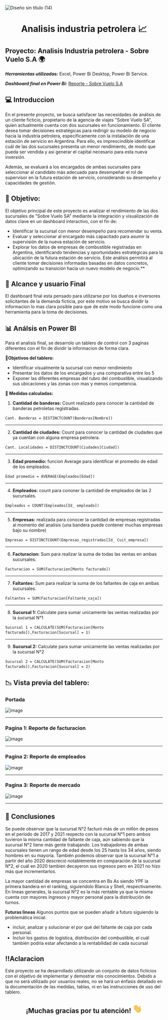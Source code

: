 ![Diseño sin título (14)](https://github.com/user-attachments/assets/120d23af-f058-44a1-8765-9efeb982f19e)


<center>
<h1> Analisis industria petrolera 📈 </h1>
</center>

## Proyecto: Analisis Industria petrolera - Sobre Vuelo S.A 🌍

***Herramientas utilizadas:*** Excel, Power Bi Desktop, Power Bi Service.

***Dashboard final en Power Bi:*** [Reporte - Sobre Vuelo S.A](https://app.powerbi.com/view?r=eyJrIjoiMGZjMTBmNWYtM2I0OS00NzU1LWFlOGItYWMxMTBlYmVhZTNjIiwidCI6ImViZTFkZTRkLWIyM2EtNDMxNC1hNGM4LTk3OTRiZGVlNDY5OSIsImMiOjR9)

## 💻 Introduccion
En el presente proyecto, se busca satisfacer las necesidades de análisis de un cliente ficticio, propietario de la agencia de viajes "Sobre Vuelo SA", quien actualmente cuenta con dos sucursales en funcionamiento. El cliente desea tomar decisiones estratégicas para redirigir su modelo de negocio hacia la industria petrolera, específicamente con la instalación de una estación de servicio en Argentina. Para ello, es imprescindible identificar cuál de las dos sucursales presenta un menor rendimiento, de modo que pueda ser vendida y así generar el capital necesario para esta nueva inversión.

Además, se evaluará a los encargados de ambas sucursales para seleccionar al candidato más adecuado para desempeñar el rol de supervisor en la futura estación de servicio, considerando su desempeño y capacidades de gestión.


## 🎯 Objetivo: 
El objetivo principal de este proyecto es analizar el rendimiento de las dos sucursales de "Sobre Vuelo SA" mediante la integración y visualización de datos clave en un dashboard interactivo, con el fin de:

- Identificar la sucursal con menor desempeño para recomendar su venta.
- Evaluar y seleccionar al encargado más capacitado para asumir la supervisión de la nueva estación de servicio.
- Explorar los datos de empresas de combustible registradas en Argentina, identificando tendencias y oportunidades estratégicas para la ubicación de la futura estación de servicio.
Este análisis permitirá al cliente tomar decisiones informadas basadas en datos concretos, optimizando su transición hacia un nuevo modelo de negocio.**

## 👥 Alcance y usuario Final
El dashboard final esta pensado para utilizarse por los dueños e inversores solicitantes de la demanda ficticia, por este motivo se busca dividir la informacion lo mas clara posible para que de este modo funcione como una herramienta para la toma de decisiones.


## 📊 Análsis en Power BI 
Para el analisis final, se desarrolo un tablero de control con 3 paginas diferentes con el fin de dividir la informacion de forma clara.

**🎯Objetivos del tablero:**
- Identificar visualmente la sucursal con menor rendimiento
- Presentar los datos de los encargados y una comparativa entre los 5
- Exponer las diferentes empresas del rubro del combustible, visualizando sus ubicaciones y las zonas con mas y menos competencia.

**📠 Medidas calculadas:** 

1) **Cantidad de banderas:** Count realizado para conocer la cantidad de banderas petroletas registradas.
```
Cant. Banderas = DISTINCTCOUNT(Banderas[Nombre]) 
```
---

2) **Cantidad de ciudades:** Count para conocer la cantidad de ciudades que ya cuentan con alguna empresa petrolera.
```
Cant. Localidades = DISTINCTCOUNT(Ciudades[Ciudad]) 
```
---

3) **Edad promedio:** funcion Average para identificar el promedio de edad de los empleados.
```
Edad promedio = AVERAGE(Empleados[Edad])
```
---

4) **Empleados:** count para cononer la cantidad de empleados de las 2 sucursales.
```
Empleados = COUNT(Empleados[Id_ empleado])
```
---

5) **Empresas:** realizada para conocer la cantidad de empresas registradas al momento del analisis (una bandera puede contener muchas empresas bajo su nombre)
```
Empresas = DISTINCTCOUNT(Empresas_registradas[Id_ Cuit_empresa]) 
```
---

6) **Facturacion:** Sum para realizar la suma de todas las ventas en ambas sucursales.
```
Facturacion = SUM(Facturacion[Monto facturado])
```
---

7) **Faltantes:** Sum para realizar la suma de los faltantes de caja en ambas sucursales.
```
Faltantes = SUM(Facturacion[Faltante_caja]) 
```
---

8) **Sucursal 1:** Calculate para sumar unicamente las ventas realizadas por la sucursal N°1
```
Sucursal 1 = CALCULATE(SUM(Facturacion[Monto facturado]),Facturacion[Sucursal] = 1) 
```
---

9) **Sucursal 2:** Calculate para sumar unicamente las ventas realizadas por la sucursal N°2

```
Sucursal 2 = CALCULATE(SUM(Facturacion[Monto facturado]),Facturacion[Sucursal] = 2) 
```


## 📉 Vista previa del tablero: 
### **Portada**
![image](https://github.com/user-attachments/assets/c34666c7-cdeb-4a62-a751-e816374ad78f)

--- 

### **Pagina 1: Reporte de facturacion** 
![image](https://github.com/user-attachments/assets/def250f9-ac82-4673-b9f9-9952e22b24b1)

---

### **Pagina 2: Reporte de empleados** 
![image](https://github.com/user-attachments/assets/130ab0da-f237-45eb-84ad-98e3c645e4e7)

--- 

### **Pagina 3: Reporte de mercado**
![image](https://github.com/user-attachments/assets/f7395555-2fb0-424c-b528-5df80f635415)

---

## 📝 Conclusiones
Se puede observar que la sucursal N°2 facturó más de un millón de pesos en el período de 2017 y 2021 respecto con la sucursal N°1 pero ambos tuvieron la misma cantidad de faltante de caja, aún sabiendo que la sucursal N°2 tiene más gente trabajando. Los trabajadores de ambas sucursales tienen un rango de edad desde los 25 hasta los 34 años, siendo hombres en su mayoría. 
También podemos observar que la sucursal N°1 a partir del año 2020 descreció notablemente en comparación de la sucursal N°2, el cuál en 2020 tambien 
decayeron sus ingresos pero en 2021 no hizo más que incrementarlos. 

La mayor cantidad de empresas se concentra en Bs As siendo YPF la primera bandera en el ranking, siguiendolo Blanca y Shell, respectivamente.
En lineas generales, la sucursal N°2 es la más rentable ya que la misma cuenta con mayores ingresos y mayor personal para la distribución de turnos.

**Futuras lineas**
Algunos puntos que se pueden añadir a futuro siguiendo la problemática inicial.
* incluir, analizar y solucionar el por qué del faltante de caja por cada personal. 
* Incluir los gastos de logística, distribución del combustible, el cuál también podría estar afectando a la rentabilidad de cada sucursal

## ‼️Aclaracion
Este proyecto se ha desarrollado utilizando un conjunto de datos ficticios con el objetivo de implementar y demostrar mis conocimientos. Debido a que no será utilizado por usuarios reales, no se hará un énfasis detallado en la documentación de las medidas, tablas, ni en las instrucciones de uso del tablero.

<h2 align="center">¡Muchas gracias por tu atención! <img src="https://github.com/ABSphreak/ABSphreak/blob/master/gifs/Hi.gif" width="30px"></h2>







